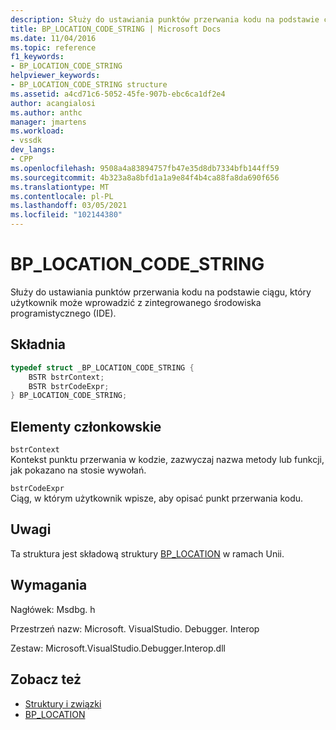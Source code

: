 ```yaml
---
description: Służy do ustawiania punktów przerwania kodu na podstawie ciągu, który użytkownik może wprowadzić z zintegrowanego środowiska programistycznego (IDE).
title: BP_LOCATION_CODE_STRING | Microsoft Docs
ms.date: 11/04/2016
ms.topic: reference
f1_keywords:
- BP_LOCATION_CODE_STRING
helpviewer_keywords:
- BP_LOCATION_CODE_STRING structure
ms.assetid: a4cd71c6-5052-45fe-907b-ebc6ca1df2e4
author: acangialosi
ms.author: anthc
manager: jmartens
ms.workload:
- vssdk
dev_langs:
- CPP
ms.openlocfilehash: 9508a4a83894757fb47e35d8db7334bfb144ff59
ms.sourcegitcommit: 4b323a8a8bfd1a1a9e84f4b4ca88fa8da690f656
ms.translationtype: MT
ms.contentlocale: pl-PL
ms.lasthandoff: 03/05/2021
ms.locfileid: "102144380"
---
```

# <a name="bp_location_code_string"></a>BP_LOCATION_CODE_STRING
Służy do ustawiania punktów przerwania kodu na podstawie ciągu, który użytkownik może wprowadzić z zintegrowanego środowiska programistycznego (IDE).

## <a name="syntax"></a>Składnia

```cpp
typedef struct _BP_LOCATION_CODE_STRING {
    BSTR bstrContext;
    BSTR bstrCodeExpr;
} BP_LOCATION_CODE_STRING;
```

## <a name="members"></a>Elementy członkowskie
`bstrContext`\
Kontekst punktu przerwania w kodzie, zazwyczaj nazwa metody lub funkcji, jak pokazano na stosie wywołań.

`bstrCodeExpr`\
Ciąg, w którym użytkownik wpisze, aby opisać punkt przerwania kodu.

## <a name="remarks"></a>Uwagi
Ta struktura jest składową struktury [BP_LOCATION](../../../extensibility/debugger/reference/bp-location.md) w ramach Unii.

## <a name="requirements"></a>Wymagania
Nagłówek: Msdbg. h

Przestrzeń nazw: Microsoft. VisualStudio. Debugger. Interop

Zestaw: Microsoft.VisualStudio.Debugger.Interop.dll

## <a name="see-also"></a>Zobacz też
- [Struktury i związki](../../../extensibility/debugger/reference/structures-and-unions.md)
- [BP_LOCATION](../../../extensibility/debugger/reference/bp-location.md)
